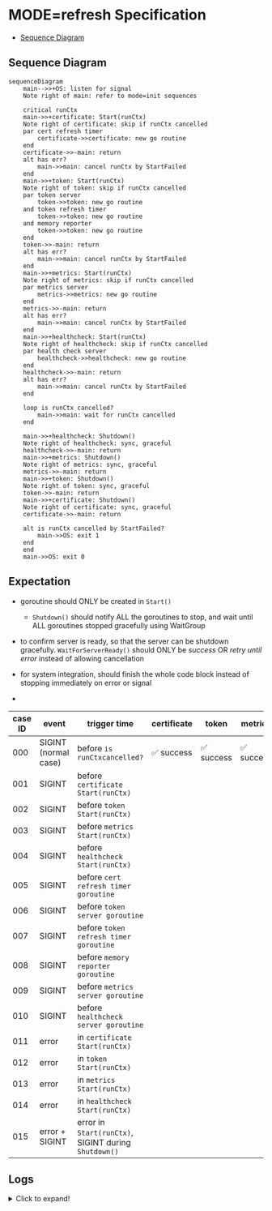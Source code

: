 # MODE=refresh Specification

- [Sequence Diagram](#sequence-diagram)

## Sequence Diagram

```mermaid
sequenceDiagram
    main-->>+OS: listen for signal
    Note right of main: refer to mode=init sequences

    critical runCtx
    main->>+certificate: Start(runCtx)
    Note right of certificate: skip if runCtx cancelled
    par cert refresh timer
        certificate->>certificate: new go routine
    end
    certificate->>-main: return
    alt has err?
        main->>main: cancel runCtx by StartFailed
    end
    main->>+token: Start(runCtx)
    Note right of token: skip if runCtx cancelled
    par token server
        token->>token: new go routine
    and token refresh timer
        token->>token: new go routine
    and memory reporter
        token->>token: new go routine
    end
    token->>-main: return
    alt has err?
        main->>main: cancel runCtx by StartFailed
    end
    main->>+metrics: Start(runCtx)
    Note right of metrics: skip if runCtx cancelled
    par metrics server
        metrics->>metrics: new go routine
    end
    metrics->>-main: return
    alt has err?
        main->>main: cancel runCtx by StartFailed
    end
    main->>+healthcheck: Start(runCtx)
    Note right of healthcheck: skip if runCtx cancelled
    par health check server
        healthcheck->>healthcheck: new go routine
    end
    healthcheck->>-main: return
    alt has err?
        main->>main: cancel runCtx by StartFailed
    end

    loop is runCtx cancelled?
        main->>main: wait for runCtx cancelled
    end

    main->>+healthcheck: Shutdown()
    Note right of healthcheck: sync, graceful
    healthcheck->>-main: return
    main->>+metrics: Shutdown()
    Note right of metrics: sync, graceful
    metrics->>-main: return
    main->>+token: Shutdown()
    Note right of token: sync, graceful
    token->>-main: return
    main->>+certificate: Shutdown()
    Note right of certificate: sync, graceful
    certificate->>-main: return

    alt is runCtx cancelled by StartFailed?
        main->>OS: exit 1
    end
    end
    main->>OS: exit 0
```

## Expectation

- goroutine should ONLY be created in `Start()`
  - `Shutdown()` should notify ALL the goroutines to stop, and wait until ALL goroutines stopped gracefully using WaitGroup

- to confirm server is ready, so that the server can be shutdown gracefully. `WaitForServerReady()` should ONLY be *success* OR *retry until error* instead of allowing cancellation 
- for system integration, should finish the whole code block instead of stopping immediately on error or signal
- 

| case ID | event                | trigger time                                         | certificate | token     | metrics   | healthcheck | ALL `Shutdown()` | exit code |
| ------- | -------------------- | ---------------------------------------------------- | ----------- | --------- | --------- | ----------- | ---------------- | --------- |
| 000     | SIGINT (normal case) | before `is runCtxcancelled?`                         | ✅ success   | ✅ success | ✅ success | ✅ success   | ✅ success        | 0         |
| 001     | SIGINT               | before `certificate Start(runCtx)`                   |             |           |           |             |                  |           |
| 002     | SIGINT               | before `token Start(runCtx)`                         |             |           |           |             |                  |           |
| 003     | SIGINT               | before `metrics Start(runCtx)`                       |             |           |           |             |                  |           |
| 004     | SIGINT               | before `healthcheck Start(runCtx)`                   |             |           |           |             |                  |           |
| 005     | SIGINT               | before `cert refresh timer goroutine`                |             |           |           |             |                  |           |
| 006     | SIGINT               | before `token server goroutine`                      |             |           |           |             |                  |           |
| 007     | SIGINT               | before `token refresh timer goroutine`               |             |           |           |             |                  |           |
| 008     | SIGINT               | before `memory reporter goroutine`                   |             |           |           |             |                  |           |
| 009     | SIGINT               | before `metrics server goroutine`                    |             |           |           |             |                  |           |
| 010     | SIGINT               | before `healthcheck server goroutine`                |             |           |           |             |                  |           |
| 011     | error                | in `certificate Start(runCtx)`                       |             |           |           |             |                  |           |
| 012     | error                | in `token Start(runCtx)`                             |             |           |           |             |                  |           |
| 013     | error                | in `metrics Start(runCtx)`                           |             |           |           |             |                  |           |
| 014     | error                | in `healthcheck Start(runCtx)`                       |             |           |           |             |                  |           |
| 015     | error + SIGINT       | error in `Start(runCtx)`, SIGINT during `Shutdown()` |             |           |           |             |                  |           |


## Logs

<details>
<summary>Click to expand!</summary>

### 000

```text
INFO[2024-03-14T11:22:55+09:00] Starting token provider server[:8880]
INFO[2024-03-14T11:22:55+09:00] Will refresh key[./.local/private.pem], cert[./.local/cert.pem] and certificates for roles[[user.wfan.provider:role.dummy-role]] with provider[], backup[read+write] and secret[] after 24h0m0s
INFO[2024-03-14T11:22:55+09:00] Received request: method[GET], endpoint[/], remoteAddr[127.0.0.1:64953] requestID[f4ee534f-8a39-4fa5-9c12-94f1eeb6354b]
WARNING[2024-03-14T11:22:55+09:00] Client error: while handling request with: X-Athenz-Domain[] X-Athenz-Role[], error[http headers not set: X-Athenz-Domain[] X-Athenz-Role[].]
INFO[2024-03-14T11:22:55+09:00] Response sent: statusCode[400], latency[140.917µs], requestID[f4ee534f-8a39-4fa5-9c12-94f1eeb6354b]
INFO[2024-03-14T11:22:55+09:00] Starting metrics exporter server[:9999]
INFO[2024-03-14T11:22:55+09:00] Will refresh tokens after 30m0s
WARN[0000] failed to parse "./.local/ca.pem": readlink ./.local/ca.pem: no such file or directory
WARNING[2024-03-14T11:22:55+09:00] Unable to confirm the server ready: Get "http://:9999": dial tcp :9999: connect: connection refused. Retrying in 5.796699685s
INFO[0000] 3 valid certificate(s) found in ".local/cert.pem"
INFO[0000] 2 valid certificate(s) found in ".local/user.wfan.provider_dummy-role.cert.pem"
INFO[0000] parsed 5 certificates (1 read failures)
level=info ts=2024-03-14T02:22:55.144Z caller=tls_config.go:313 msg="Listening on" address=[::]:9999
level=info ts=2024-03-14T02:22:55.144Z caller=tls_config.go:316 msg="TLS is disabled." http2=false address=[::]:9999
INFO[2024-03-14T11:23:00+09:00] Starting health check server[:9998]

INFO[2024-03-14T11:23:08+09:00] Received signal: interrupt
INFO[2024-03-14T11:23:08+09:00] Initiating shutdown by caused: received signal: interrupt ...
INFO[2024-03-14T11:23:08+09:00] Initiating shutdown of health check daemon ...
INFO[2024-03-14T11:23:08+09:00] Stopped health check server
INFO[2024-03-14T11:23:08+09:00] Initiating shutdown of metrics exporter daemon ...
INFO[2024-03-14T11:23:08+09:00] Stopped metrics exporter server
INFO[2024-03-14T11:23:08+09:00] Initiating shutdown of token provider daemon ...
INFO[2024-03-14T11:23:08+09:00] Delaying token provider server shutdown for 0s to shutdown gracefully ...
INFO[2024-03-14T11:23:08+09:00] Stopped memory reporter daemon
INFO[2024-03-14T11:23:08+09:00] Stopped token provider daemon
INFO[2024-03-14T11:23:08+09:00] Stopped token provider server
INFO[2024-03-14T11:23:08+09:00] Initiating shutdown of certificate provider daemon ...
INFO[2024-03-14T11:23:08+09:00] Stopped certificate provider daemon
INFO[2024-03-14T11:23:08+09:00] Shutdown completed!
Process 5378 has exited with status 0
```


### 001
```text
...
INFO[2024-03-14T12:26:01+09:00] Certificate provisioning is disabled with empty options: provider service[] 🔴
...
INFO[2024-03-14T12:26:02+09:00] Received signal: interrupt
INFO[2024-03-14T12:26:03+09:00] Skipped certificate provider start
INFO[2024-03-14T12:26:03+09:00] Skipped token provider start
INFO[2024-03-14T12:26:03+09:00] Skipped metrics exporter start
INFO[2024-03-14T12:26:03+09:00] Skipped health check start
INFO[2024-03-14T12:26:03+09:00] Initiating shutdown by caused: received signal: interrupt ...
INFO[2024-03-14T12:26:03+09:00] Initiating shutdown of health check daemon ...
INFO[2024-03-14T12:26:03+09:00] Initiating shutdown of metrics exporter daemon ...
INFO[2024-03-14T12:26:03+09:00] Initiating shutdown of token provider daemon ...
INFO[2024-03-14T12:26:03+09:00] Initiating shutdown of certificate provider daemon ...
INFO[2024-03-14T12:26:03+09:00] Shutdown completed!
Process 85518 has exited with status 0
```

### 002
```
...
INFO[2024-03-14T13:10:59+09:00] Certificate provisioning is disabled with empty options: provider service[] 🔴
...
INFO[2024-03-14T13:11:00+09:00] Will refresh key[./.local/private.key], cert[./.local/user-jekim-test-service.crt]... 🟠
INFO[2024-03-14T13:11:00+09:00] Received signal: interrupt
INFO[2024-03-14T13:11:01+09:00] Skipped token provider start
INFO[2024-03-14T13:11:01+09:00] Skipped metrics exporter start
INFO[2024-03-14T13:11:01+09:00] Skipped health check start
INFO[2024-03-14T13:11:01+09:00] Initiating shutdown by caused: received signal: interrupt ...
INFO[2024-03-14T13:11:01+09:00] Initiating shutdown of health check daemon ...
INFO[2024-03-14T13:11:01+09:00] Initiating shutdown of metrics exporter daemon ...
INFO[2024-03-14T13:11:01+09:00] Initiating shutdown of token provider daemon ...
INFO[2024-03-14T13:11:01+09:00] Initiating shutdown of certificate provider daemon ...
INFO[2024-03-14T13:11:01+09:00] Stopped certificate provider daemon
INFO[2024-03-14T13:11:01+09:00] Shutdown completed!
Process 18149 has exited with status 0
```

### 003

```text
...
INFO[2024-03-14T13:12:19+09:00] Certificate provisioning is disabled with empty options: provider service[] 🔴
...
INFO[2024-03-14T13:12:20+09:00] Will refresh key[./.local/private.key], cert[./.local/user-jekim-test-service.crt]... 🟠
...
INFO[2024-03-14T13:12:20+09:00] Received signal: interrupt
INFO[2024-03-14T13:12:21+09:00] Skipped metrics exporter start
INFO[2024-03-14T13:12:21+09:00] Skipped health check start
INFO[2024-03-14T13:12:21+09:00] Initiating shutdown by caused: received signal: interrupt ...
INFO[2024-03-14T13:12:21+09:00] Initiating shutdown of health check daemon ...
INFO[2024-03-14T13:12:21+09:00] Initiating shutdown of metrics exporter daemon ...
INFO[2024-03-14T13:12:21+09:00] Initiating shutdown of token provider daemon ...
INFO[2024-03-14T13:12:21+09:00] Delaying token provider server shutdown for 0s to shutdown gracefully ...
INFO[2024-03-14T13:12:21+09:00] Stopped token provider server
INFO[2024-03-14T13:12:21+09:00] Stopped token provider daemon
INFO[2024-03-14T13:12:21+09:00] Stopped memory reporter daemon
INFO[2024-03-14T13:12:21+09:00] Initiating shutdown of certificate provider daemon ...
INFO[2024-03-14T13:12:21+09:00] Stopped certificate provider daemon
INFO[2024-03-14T13:12:21+09:00] Shutdown completed!
Process 18841 has exited with status 0
```


### 004
```text
...
INFO[2024-03-14T13:13:21+09:00] Certificate provisioning is disabled with empty options: provider service[] 🔴
...
INFO[2024-03-14T13:13:21+09:00] Will refresh key[./.local/private.key], cert[./.local/user-jekim-test-service.crt]... 🟠
...
INFO[2024-03-14T13:13:28+09:00] Starting metrics exporter server[:9999] 🟡
...
INFO[2024-03-14T13:13:31+09:00] Received signal: interrupt
INFO[2024-03-14T13:13:32+09:00] Skipped health check start
INFO[2024-03-14T13:13:32+09:00] Initiating shutdown by caused: received signal: interrupt ...
INFO[2024-03-14T13:13:32+09:00] Initiating shutdown of health check daemon ...
INFO[2024-03-14T13:13:32+09:00] Initiating shutdown of metrics exporter daemon ...
INFO[2024-03-14T13:13:32+09:00] Stopped metrics exporter server
INFO[2024-03-14T13:13:32+09:00] Initiating shutdown of token provider daemon ...
INFO[2024-03-14T13:13:32+09:00] Delaying token provider server shutdown for 0s to shutdown gracefully ...
INFO[2024-03-14T13:13:32+09:00] Stopped memory reporter daemon
INFO[2024-03-14T13:13:32+09:00] Stopped token provider daemon
INFO[2024-03-14T13:13:32+09:00] Stopped token provider server
INFO[2024-03-14T13:13:32+09:00] Initiating shutdown of certificate provider daemon ...
INFO[2024-03-14T13:13:32+09:00] Stopped certificate provider daemon
INFO[2024-03-14T13:13:32+09:00] Shutdown completed!
Process 19980 has exited with status 0
```
</details>
